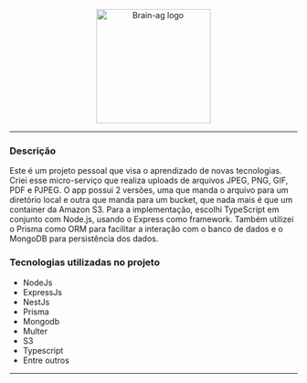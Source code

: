 <p align="center">
  <a href="http://nestjs.com/" target="blank"><img src="https://hermes.dio.me/articles/cover/228e1981-2776-497b-8eec-984a427bc68c.png" width="200" alt="Brain-ag logo" /></a>
</p>

---

### Descrição

Este é um projeto pessoal que visa o aprendizado de novas tecnologias. Criei esse micro-serviço que realiza uploads de arquivos JPEG, PNG, GIF, PDF e PJPEG. O app possui 2 versões, uma que manda o arquivo para um diretório local e outra que manda para um bucket, que nada mais é que um container da Amazon S3. Para a implementação, escolhi TypeScript em conjunto com Node.js, usando o Express como framework. Também utilizei o Prisma como ORM para facilitar a interação com o banco de dados e o MongoDB para persistência dos dados.

### Tecnologias utilizadas no projeto

- NodeJs
- ExpressJs
- NestJs
- Prisma
- Mongodb
- Multer
- S3
- Typescript
- Entre outros

---
